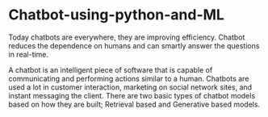 # Chatbot-using-python-and-ML

Today chatbots are everywhere, they are improving efficiency. Chatbot reduces the dependence on humans and can smartly answer the questions in real-time.

A chatbot is an intelligent piece of software that is capable of communicating and performing actions similar to a human. Chatbots are used a lot in customer interaction, marketing on social network sites, and instant messaging the client. There are two basic types of chatbot models based on how they are built; Retrieval based and Generative based models.
